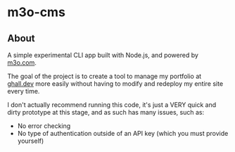 # m3o-cms

## About

A simple experimental CLI app built with Node.js, and powered by [m3o.com](https://m3o.com).

The goal of the project is to create a tool to manage my portfolio at [ghall.dev](https://ghall.dev) more easily without having to modify and redeploy my entire site every time.

I don't actually recommend running this code, it's just a VERY quick and dirty prototype at this stage, and as such has many issues, such as:

- No error checking
- No type of authentication outside of an API key (which you must provide yourself)
